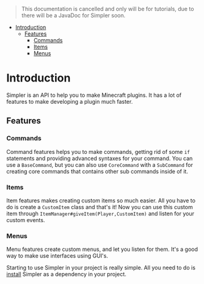 > This documentation is cancelled and only will be for tutorials, due to there will be a JavaDoc for Simpler soon.

<!-- TOC -->
* [Introduction](#introduction)
  * [Features](#features)
    * [Commands](#commands)
    * [Items](#items)
    * [Menus](#menus)
<!-- TOC -->

# Introduction
Simpler is an API to help you to make Minecraft plugins. It has a lot of features to make developing a plugin much faster.

## Features

### Commands
Command features helps you to make commands, getting rid of some `if` statements and providing advanced syntaxes for your command. You can use a `BaseCommand`, but you can also use `CoreCommand` with a `SubCommand` for creating core commands that contains other sub commands inside of it.

### Items
Item features makes creating custom items so much easier. All you have to do is create a `CustomItem` class and that's it! Now you can use this custom item through `ItemManager#giveItem(Player,CustomItem)` and listen for your custom events.

### Menus
Menu features create custom menus, and let you listen for them. It's a good way to make use interfaces using GUI's.


Starting to use Simpler in your project is really simple. All you need to do is [install](Installation.md) Simpler as a dependency in your project.